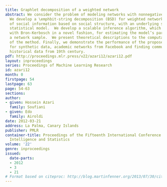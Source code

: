 ```yaml
---
title: Graphlet decomposition of a weighted network
abstract: We consider the problem of modeling networks with nonnegative edge weights.
  We develop a \emphbit-string decomposition (BSD) for weighted networks, a new representation
  of social information based on social structure, with an underlying semi-parametric
  statistical model.  We develop a scalable inference algorithm, which combines Expectation-Maximization
  with Bron-Kerbosch in a novel fashion, for estimating the model’s parameters from
  a network sample.  We present theoretical descriptions to the computational complexity
  of the method. Finally, we demonstrate the performance of the proposed methodology
  for synthetic data, academic networks from Facebook and finding communities in a
  historical data from 19th century.
pdf: http://proceedings.mlr.press/v22/azari12/azari12.pdf
layout: inproceedings
series: Proceedings of Machine Learning Research
id: azari12
month: 0
firstpage: 54
lastpage: 63
page: 54-63
sections: 
author:
- given: Hossein Azari
  family: Soufiani
- given: Edo
  family: Airoldi
date: 2012-03-21
address: La Palma, Canary Islands
publisher: PMLR
container-title: Proceedings of the Fifteenth International Conference on Artificial
  Intelligence and Statistics
volume: '22'
genre: inproceedings
issued:
  date-parts:
  - 2012
  - 3
  - 21
# Format based on citeproc: http://blog.martinfenner.org/2013/07/30/citeproc-yaml-for-bibliographies/
---
```

